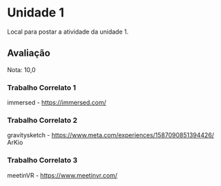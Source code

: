 # Unidade 1

Local para postar a atividade da unidade 1.  

## Avaliação

Nota: 10,0  

### Trabalho Correlato 1

immersed - https://immersed.com/  

### Trabalho Correlato 2

gravitysketch - https://www.meta.com/experiences/1587090851394426/  
ArKio  

### Trabalho Correlato 3

meetinVR - https://www.meetinvr.com/  
